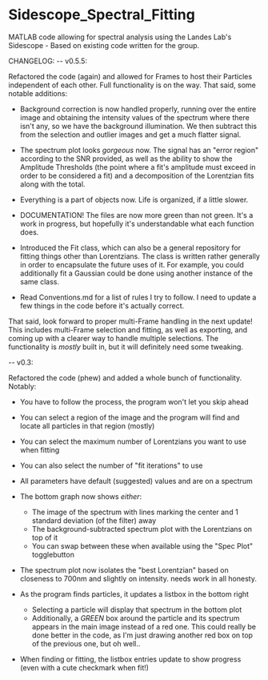 # Sidescope_Spectral_Fitting
MATLAB code allowing for spectral analysis using the Landes Lab's Sidescope - Based on existing code written for the group.

CHANGELOG:
-- v0.5.5:

Refactored the code (again) and allowed for Frames to host their Particles independent of each other.  Full functionality is on the way.  That said, some notable additions:

- Background correction is now handled properly, running over the entire image and obtaining the intensity values of the spectrum where there isn't any, so we have the background illumination.  We then subtract this from the selection and outlier images and get a much flatter signal.

- The spectrum plot looks *gorgeous* now.  The signal has an "error region" according to the SNR provided, as well as the ability to show the Amplitude Thresholds (the point where a fit's amplitude must exceed in order to be considered a fit) and a decomposition of the Lorentzian fits along with the total.

- Everything is a part of objects now.  Life is organized, if a little slower.

- DOCUMENTATION!  The files are now more green than not green.  It's a work in progress, but hopefully it's understandable what each function does.

- Introduced the Fit class, which can also be a general repository for fitting things other than Lorentzians.  The class is written rather generally in order to encapsulate the future uses of it.  For example, you could additionally fit a Gaussian could be done using another instance of the same class.

- Read Conventions.md for a list of rules I try to follow.  I need to update a few things in the code before it's actually correct.

That said, look forward to proper multi-Frame handling in the next update!  This includes multi-Frame selection and fitting, as well as exporting, and coming up with a clearer way to handle multiple selections.  The functionality is *mostly* built in, but it will definitely need some tweaking.

-- v0.3:

Refactored the code (phew) and added a whole bunch of functionality.  Notably:

- You have to follow the process, the program won't let you skip ahead

- You can select a region of the image and the program will find and locate all particles in that region (mostly)

- You can select the maximum number of Lorentzians you want to use when fitting

- You can also select the number of "fit iterations" to use

- All parameters have default (suggested) values and are on a spectrum

- The bottom graph now shows *either*:
   + The image of the spectrum with lines marking the center and 1 standard deviation (of the filter) away
   + The background-subtracted spectrum plot with the Lorentzians on top of it
   + You can swap between these when available using the "Spec Plot" togglebutton

- The spectrum plot now isolates the "best Lorentzian" based on closeness to 700nm and slightly on intensity.  needs work in all honesty.

- As the program finds particles, it updates a listbox in the bottom right
   + Selecting a particle will display that spectrum in the bottom plot
   + Additionally, a *GREEN* box around the particle and its spectrum appears in the main image instead of a red one.  This could really be done better in the code, as I'm just drawing another red box on top of the previous one, but oh well..

- When finding or fitting, the listbox entries update to show progress (even with a cute checkmark when fit!)
